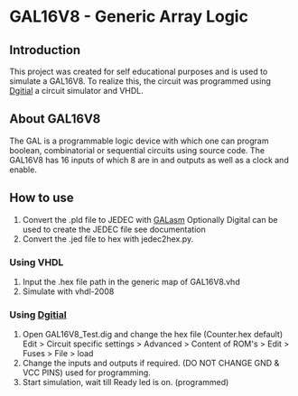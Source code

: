 # GAL16V8 - Generic Array Logic

## Introduction

This project was created for self educational purposes and is used to simulate a GAL16V8.
To realize this, the circuit was programmed using [Dgitial](https://github.com/hneemann/Digital) a circuit simulator and VHDL.

## About GAL16V8

The GAL is a programmable logic device with which one can program
boolean, combinatorial or sequential circuits using source code.
The GAL16V8 has 16 inputs of which 8 are in and outputs as well as a clock and enable.

## How to use

1. Convert the .pld file to JEDEC with [GALasm](https://github.com/daveho/GALasm)
   Optionally Digital can be used to create the JEDEC file see documentation
2. Convert the .jed file to hex with jedec2hex.py.

### Using VHDL
1. Input the .hex file path in the generic map of GAL16V8.vhd
2. Simulate with vhdl-2008

### Using [Dgitial](https://github.com/hneemann/Digital)
1. Open GAL16V8_Test.dig and change the hex file (Counter.hex default) 
Edit > Circuit specific settings > Advanced > Content of ROM's > Edit > Fuses > File > load
2. Change the inputs and outputs if required. (DO NOT CHANGE GND & VCC PINS) used for programming.
3. Start simulation, wait till Ready led is on. (programmed)